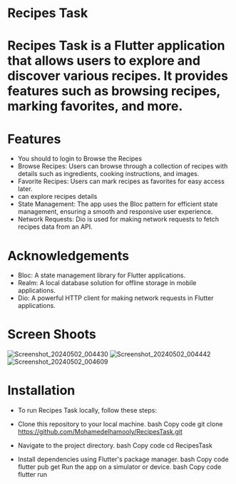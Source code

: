 # Recipes Task


# Recipes Task is a Flutter application that allows users to explore and discover various recipes. It provides features such as browsing recipes, marking favorites, and more.

# Features

- You should to login to Browse the Recipes
- Browse Recipes: Users can browse through a collection of recipes with details such as ingredients, cooking instructions, and images.
- Favorite Recipes: Users can mark recipes as favorites for easy access later.
- can explore recipes details 
- State Management: The app uses the Bloc pattern for efficient state management, ensuring a smooth and responsive user experience.
- Network Requests: Dio is used for making network requests to fetch recipes data from an API.

# Acknowledgements

- Bloc: A state management library for Flutter applications.
- Realm: A local database solution for offline storage in mobile applications.
- Dio: A powerful HTTP client for making network requests in Flutter applications.
# Screen Shoots
![Screenshot_20240502_004430](https://github.com/Mohamedelhamooly/RecipesTask/assets/56546769/9edef4b5-46b7-439e-941a-8a248f4b4bb1)
![Screenshot_20240502_004442](https://github.com/Mohamedelhamooly/RecipesTask/assets/56546769/46a9251e-9141-4da2-9446-b62782ae5113)
![Screenshot_20240502_004609](https://github.com/Mohamedelhamooly/RecipesTask/assets/56546769/a9aa826e-04bc-46ee-9be7-9f23ae28115b)


# Installation
 - To run Recipes Task locally, follow these steps:

- Clone this repository to your local machine.
bash
Copy code
git clone https://github.com/Mohamedelhamooly/RecipesTask.git

- Navigate to the project directory.
bash
Copy code
cd RecipesTask
- Install dependencies using Flutter's package manager.
bash
Copy code
  flutter pub get
Run the app on a simulator or device.
bash
Copy code
flutter run

